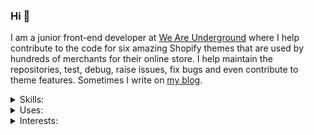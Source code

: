 ### Hi 👋

<!--
**tyler-vs/tyler-vs** is a ✨ _special_ ✨ repository because its `README.md` (this file) appears on your GitHub profile.

Here are some ideas to get you started:

- 🔭 I’m currently working on ...
- 🌱 I’m currently learning ...
- 👯 I’m looking to collaborate on ...
- 🤔 I’m looking for help with ...
- 💬 Ask me about ...
- 📫 How to reach me: ...
- 😄 Pronouns: ...
- ⚡ Fun fact: ...
-->

I am a junior front-end developer at [We Are Underground](https://www.weareunderground.com/) where I help contribute to the code for six amazing Shopify themes that are used by hundreds of merchants for their online store. I help maintain the repositories, test, debug, raise issues, fix bugs and even contribute to theme features. Sometimes I write on [my blog](https://tylervanschaick.com/). 


<details>
  <summary>Skills:</summary>

- Git
- GitHub
- CSS
- Scss
- JavaScript
- Markdown
- Shopify
- Liquid
- jQuery
- HTML
- Jekyll
- Terminal.app (CLI)
- GH (CLI)
- Adobe Photoshop
- Responsive Web Design 
- BEM
- Atomic CSS
- WordPress
- PHP
- Customer support
- Working 

</details>

<details>
  <summary>Uses:</summary>

Check out my [personal setup](https://github.com/tyler-vs/config) and [Sublime Text Snippets](https://github.com/tyler-vs/sublime-snippets).
  
- MacBook Pro
- Logitech mouse
- Apple Airpod Pros
- Sublime Text 4
- Sublime Merge
- Visual Studio Code
- San Francisco Mono or Source Code Pro
- GitHub color scheme
- 2 spaces
</details>


<details>
  <summary>Interests:</summary>

- Web Components
- Maintaining multiple Shopify theme repositories
- Plain/vanilla JavaScript
- jQuery (I still think it's a great library)
- Anything Git or GitHub related
- Contributing to the Shopify Dawn theme
- Markdown
- Shopify
- Liquid
- Contributing to open source projects
- Twitter Bootstrap
- Tailwinds CSS
- Video game projects
- Tabular data
- Jekyll site development
- WordPress theme development

</details>
